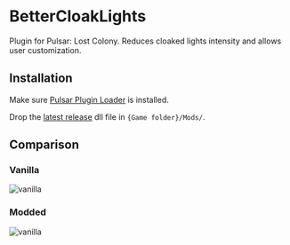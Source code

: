 # BetterCloakLights
Plugin for Pulsar: Lost Colony. Reduces cloaked lights intensity and allows user customization.

## Installation
Make sure [Pulsar Plugin Loader](https://github.com/PULSAR-Modders/pulsar-plugin-loader) is installed.

Drop the [latest release](https://github.com/Reavershark/BetterCloakLights/releases) dll file in `{Game folder}/Mods/`.

## Comparison
### Vanilla
![vanilla](img/vanilla.png)

### Modded
![vanilla](img/modded.png)
